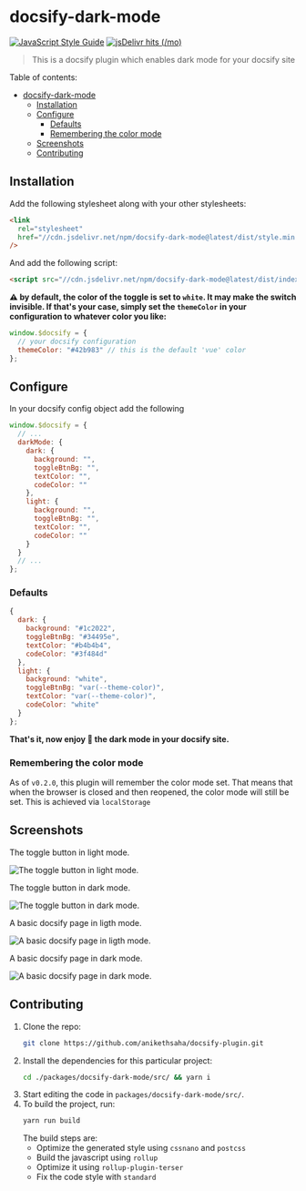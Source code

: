 # docsify-dark-mode

[![JavaScript Style Guide](https://cdn.rawgit.com/standard/standard/master/badge.svg)](https://github.com/standard/standard)
[![jsDelivr hits (/mo)](https://data.jsdelivr.com/v1/package/npm/docsify-dark-mode/badge)](https://www.jsdelivr.com/package/npm/docsify-dark-mode)

> This is a docsify plugin which enables dark mode for your docsify site

Table of contents:

- [docsify-dark-mode](#docsify-dark-mode)
  - [Installation](#installation)
  - [Configure](#configure)
    - [Defaults](#defaults)
    - [Remembering the color mode](#remembering-the-color-mode)
  - [Screenshots](#screenshots)
  - [Contributing](#contributing)

## Installation

Add the following stylesheet along with your other stylesheets:

```html
<link
  rel="stylesheet"
  href="//cdn.jsdelivr.net/npm/docsify-dark-mode@latest/dist/style.min.css"
/>
```

And add the following script:

```html
<script src="//cdn.jsdelivr.net/npm/docsify-dark-mode@latest/dist/index.min.js"></script>
```

**⚠️ by default, the color of the toggle is set to `white`. It may make the switch invisible. If that's your case, simply set the `themeColor` in your configuration to whatever color you like:**

```js
window.$docsify = {
  // your docsify configuration
  themeColor: "#42b983" // this is the default 'vue' color
};
```

## Configure

In your docsify config object add the following

```js
window.$docsify = {
  // ...
  darkMode: {
    dark: {
      background: "",
      toggleBtnBg: "",
      textColor: "",
      codeColor: ""
    },
    light: {
      background: "",
      toggleBtnBg: "",
      textColor: "",
      codeColor: ""
    }
  }
  // ...
};
```

### Defaults

```js
{
  dark: {
    background: "#1c2022",
    toggleBtnBg: "#34495e",
    textColor: "#b4b4b4",
    codeColor: "#3f484d"
  },
  light: {
    background: "white",
    toggleBtnBg: "var(--theme-color)",
    textColor: "var(--theme-color)",
    codeColor: "white"
  }
};
```

**That's it, now enjoy 🎉 the dark mode in your docsify site.**

### Remembering the color mode

As of `v0.2.0`, this plugin will remember the color mode set. That means that when the browser is closed and then reopened, the color mode will still be set. This is achieved via `localStorage`

## Screenshots

The toggle button in light mode.

![The toggle button in light mode.
](https://imgur.com/z4jhX61.png)

The toggle button in dark mode.

![The toggle button in dark mode.](https://imgur.com/aRVEXAG.png)

A basic docsify page in ligth mode.

![A basic docsify page in ligth mode.](https://imgur.com/LQtjAXb.png)

A basic docsify page in dark mode.

![A basic docsify page in dark mode.](https://imgur.com/OJvTbfQ.png)

## Contributing

1. Clone the repo:
   ```bash
   git clone https://github.com/anikethsaha/docsify-plugin.git
   ```
2. Install the dependencies for this particular project:
   ```bash
   cd ./packages/docsify-dark-mode/src/ && yarn i
   ```
3. Start editing the code in `packages/docsify-dark-mode/src/`.
4. To build the project, run:
   ```bash
   yarn run build
   ```
   The build steps are:
   - Optimize the generated style using `cssnano` and `postcss`
   - Build the javascript using `rollup`
   - Optimize it using `rollup-plugin-terser`
   - Fix the code style with `standard`
